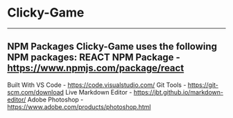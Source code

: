 # Clicky-Game
------------------------------------------------------------------------
NPM Packages
Clicky-Game uses the following NPM packages:
REACT NPM Package - https://www.npmjs.com/package/react
------------------------------------------------------------------------
Built With
VS Code - https://code.visualstudio.com/
Git Tools - https://git-scm.com/download
Live Markdown Editor - https://jbt.github.io/markdown-editor/
Adobe Photoshop - https://www.adobe.com/products/photoshop.html

